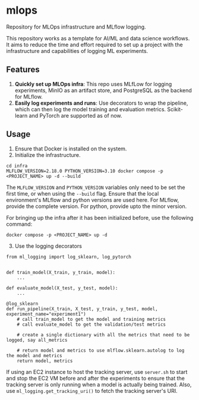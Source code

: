# mlops
Repository for MLOps infrastructure and MLflow logging.  

This repository works as a template for AI/ML and data science workflows. It aims to reduce the time and effort required to set up a project with the infrastructure and capabilities of logging ML experiments. 

## Features  
1. **Quickly set up MLOps infra**: This repo uses MLfLow for logging experiments, MinIO as an artifact store, and PostgreSQL as the backend for MLflow.  
2. **Easily log experiments and runs**: Use decorators to wrap the pipeline, which can then log the model training and evaluation metrics. Scikit-learn and PyTorch are supported as of now. 


## Usage  
1. Ensure that Docker is installed on the system.  
2. Initialize the infrastructure.
```
cd infra
MLFLOW_VERSION=2.18.0 PYTHON_VERSION=3.10 docker compose -p <PROJECT_NAME> up -d --build
```  
The `MLFLOW_VERSION` and `PYTHON_VERSION` variables only need to be set the first time, or when using the `--build` flag. Ensure that the local environment's MLflow and python versions are used here. For MLflow, provide the complete version. For python, provide upto the minor version. 

For bringing up the infra after it has been initialized before, use the following command: 
```
docker compose -p <PROJECT_NAME> up -d
```
3. Use the logging decorators
```
from ml_logging import log_sklearn, log_pytorch


def train_model(X_train, y_train, model):
    ...

def evaluate_model(X_test, y_test, model):
    ...

@log_sklearn
def run_pipeline(X_train, X_test, y_train, y_test, model, experiment_name="experiment1")
    # call train_model to get the model and training metrics
    # call evaluate_model to get the validation/test metrics

    # create a single dictionary with all the metrics that need to be logged, say all_metrics

    # return model and metrics to use mlflow.sklearn.autolog to log the model and metrics
    return model, metrics
```  

If using an EC2 instance to host the tracking server, use `server.sh` to start and stop the EC2 VM before and after the experiments to ensure that the tracking server is only running when a model is actually being trained. Also, use `ml_logging.get_tracking_uri()` to fetch the tracking server's URI. 
